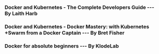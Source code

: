 ### Docker and Kubernetes - The Complete Developers Guide --- By Laith Harb

### Docker and Kubernetes - Docker Mastery: with Kubernetes +Swarm from a Docker Captain --- By Bret Fisher

### Docker for absolute beginners  --- By KlodeLab